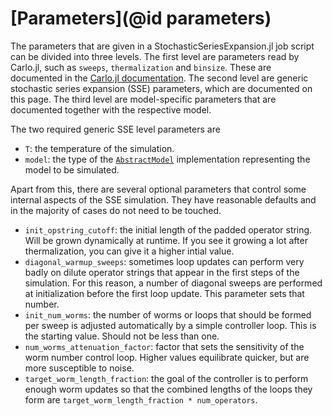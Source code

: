 # [Parameters](@id parameters)

The parameters that are given in a StochasticSeriesExpansion.jl job script can be divided into three levels. The first level are parameters read by Carlo.jl, such as `sweeps`, `thermalization` and `binsize`. These are documented in the [Carlo.jl documentation](https://lukas-weber.github.io/Carlo.jl/stable/).
The second level are generic stochastic series expansion (SSE) parameters, which are documented on this page. The third level are model-specific parameters that are documented together with the respective model.

The two required generic SSE level parameters are

- `T`: the temperature of the simulation.
- `model`: the type of the [`AbstractModel`](@ref) implementation representing the model to be simulated.

Apart from this, there are several optional parameters that control some internal aspects of the SSE simulation. They have reasonable defaults and in the majority of cases do not need to be touched.

- `init_opstring_cutoff`: the initial length of the padded operator string. Will be grown dynamically at runtime. If you see it growing a lot after thermalization, you can give it a higher intial value.
- `diagonal_warmup_sweeps`: sometimes loop updates can perform very badly on dilute operator strings that appear in the first steps of the simulation. For this reason, a number of diagonal sweeps are performed at initialization before the first loop update. This parameter sets that number.
- `init_num_worms`: the number of worms or loops that should be formed per sweep is adjusted automatically by a simple controller loop. This is the starting value. Should not be less than one.
- `num_worms_attenuation_factor`: factor that sets the sensitivity of the worm number control loop. Higher values equilibrate quicker, but are more susceptible to noise.
- `target_worm_length_fraction`: the goal of the controller is to perform enough worm updates so that the combined lengths of the loops they form are `target_worm_length_fraction * num_operators`.
